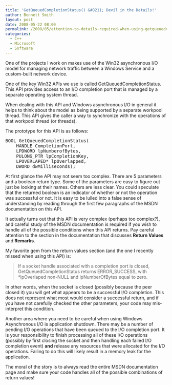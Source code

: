 ```yaml
---
title: 'GetQueuedCompletionStatus() &#8211; Devil in the Details!'
author: Bennett Smith
layout: post
date: 2008-05-22 08:00
permalink: /2008/05/attention-to-details-required-when-using-getqueuedcompletionstatus/
categories:
  - C++
  - Microsoft
  - Software
---
```

One of the projects I work on makes use of the Win32 asynchronous I/O model for managing network traffic between a Windows Service and a custom-built network device. 

One of the key Win32 APIs we use is called GetQueuedCompletionStatus. This API provides access to an I/O completion port that is managed by a separate operating system thread. 

When dealing with this API and Windows asynchronous I/O in general it helps to think about the model as being supported by a separate workpool thread. This API gives the caller a way to synchronize with the operations of that workpool thread (or threads). 

The prototype for this API is as follows:

<pre>BOOL GetQueuedCompletionStatus(
	HANDLE CompletionPort,
	LPDWORD lpNumberofBytes,
	PULONG_PTR lpCompletionKey,
	LPOVERLAPED* lpOverlapped,
	DWORD dwMilliseconds);
</pre></p> 

At first glance the API may not seem too complex. There are 5 parameters and a boolean return type. Some of the parameters are easy to figure out just be looking at their names. Others are less clear. You could speculate that the returned boolean is an indicator of whether or not the operation was successful or not. It is easy to be lulled into a false sense of understanding by reading through the first few paragraphs of the MSDN documentation on this API. 

It actually turns out that this API is very complex (perhaps too complex?), and careful study of the MSDN documentation is required if you wish to handle all of the possible conditions when this API returns. Pay careful attention to the section in the documentation that discusses **Return Values** and **Remarks**. 

My favorite gem from the return values section (and the one I recently missed when using this API) is: 

> If a socket handle associated with a completion port is closed, GetQueuedCompletionStatus returns ERROR_SUCCESS, with *lpOverlaped non-NULL and lpNumberOfBytes equal to zero. 

In other words, when the socket is closed (possibly because the peer closed it) you will get what appears to be a successful I/O completion. This does not represent what most would consider a successful return, and if you have not carefully checked the other parameters, your code may mis-interpret this condition. 

Another area where you need to be careful when using Windows Asynchronous I/O is application shutdown. There may be a number of pending I/O operations that have been queued to the I/O completion port. It is your responsibility to finish processing all of these I/O operations (possibly by first closing the socket and then handling each failed I/O completion event) **and** release any resources that were allocated for the I/O operations. Failing to do this will likely result in a memory leak for the application. 

The moral of the story is to always read the entire MSDN documentation page and make sure your code handles all of the possible combinations of return values!

